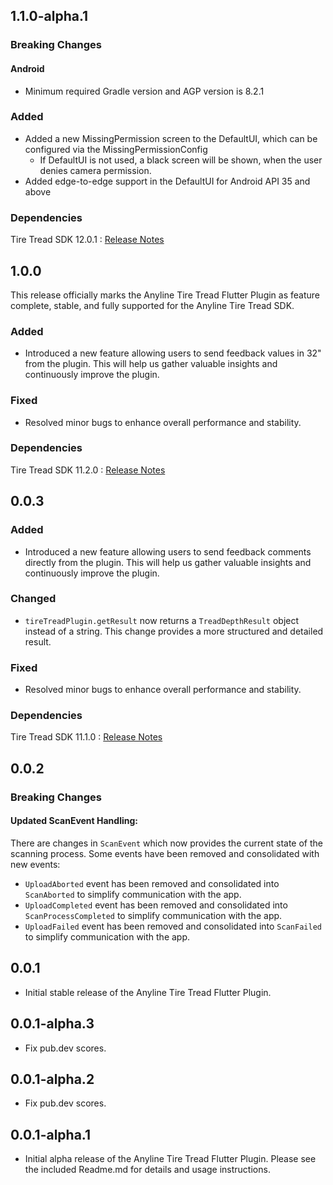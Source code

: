 ## 1.1.0-alpha.1

### Breaking Changes

#### Android

- Minimum required Gradle version and AGP version is 8.2.1

### Added
- Added a new MissingPermission screen to the DefaultUI, which can be configured via the MissingPermissionConfig
    - If DefaultUI is not used, a black screen will be shown, when the user denies camera permission.
- Added edge-to-edge support in the DefaultUI for Android API 35 and above

### Dependencies

Tire Tread SDK 12.0.1 : [Release Notes](https://documentation.anyline.com/tiretreadsdk-component/latest/release-notes.html#12-0-1-2025-04-07)


## 1.0.0

This release officially marks the Anyline Tire Tread Flutter Plugin as feature complete, stable, and fully supported for the Anyline Tire Tread SDK.

### Added

- Introduced a new feature allowing users to send feedback values in 32" from the plugin. This will help us gather valuable insights and continuously improve the plugin.

### Fixed

- Resolved minor bugs to enhance overall performance and stability.

### Dependencies

Tire Tread SDK 11.2.0 : [Release Notes](https://documentation.anyline.com/tiretreadsdk-component/latest/release-notes.html#11-2-0-2025-02-28)

## 0.0.3

### Added

- Introduced a new feature allowing users to send feedback comments directly from the plugin. This will help us gather valuable insights and continuously improve the plugin.

### Changed

- `tireTreadPlugin.getResult` now returns a `TreadDepthResult` object instead of a string. This change provides a more structured and detailed result.

### Fixed

- Resolved minor bugs to enhance overall performance and stability.

### Dependencies

Tire Tread SDK 11.1.0 : [Release Notes](https://documentation.anyline.com/tiretreadsdk-component/latest/release-notes.html#11-1-0-2025-02-13)

## 0.0.2

### Breaking Changes

#### Updated ScanEvent Handling:

There are changes in `ScanEvent` which now provides the current state of the scanning process. Some events have been removed and consolidated with new events:

* `UploadAborted` event has been removed and consolidated into `ScanAborted` to simplify communication with the app.
* `UploadCompleted` event has been removed and consolidated into `ScanProcessCompleted` to simplify communication with the app.
* `UploadFailed` event has been removed and consolidated into `ScanFailed` to simplify communication with the app.

## 0.0.1

* Initial stable release of the Anyline Tire Tread Flutter Plugin.

## 0.0.1-alpha.3

* Fix pub.dev scores.

## 0.0.1-alpha.2

* Fix pub.dev scores.

## 0.0.1-alpha.1

* Initial alpha release of the Anyline Tire Tread Flutter Plugin. Please see the included Readme.md for details and usage instructions.